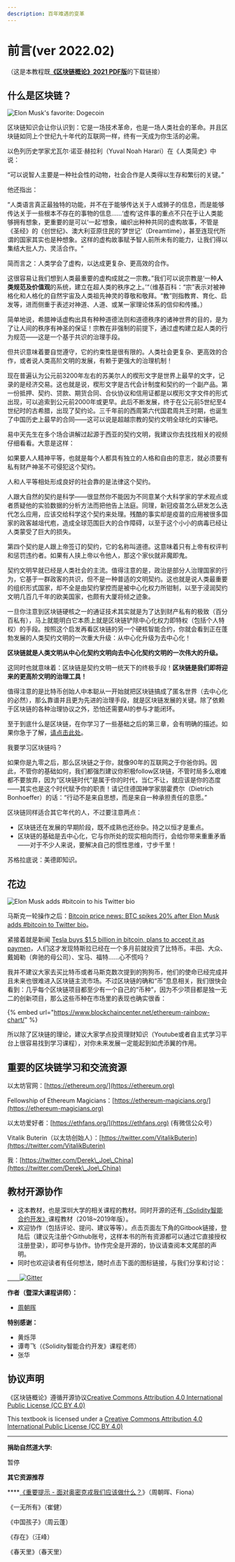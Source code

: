 ```yaml
---
description: 百年难遇的变革
---
```


# 前言(ver 2022.02)

（这是本教程既[**《区块链概论》2021 PDF版**](https://naturaldao.io/forum/essentials/33-%E3%80%8A%E5%8C%BA%E5%9D%97%E9%93%BE%E6%A6%82%E8%AE%BA%E3%80%8B2021%E7%89%88.html)的下载链接）

## **什么是区块链？**

![Elon Musk's favorite: Dogecoin](.gitbook/assets/2021-02-16\_elon-must-dogecoin.png)

区块链知识会让你认识到：它是一场技术革命，也是一场人类社会的革命。并且区块链如同上个世纪九十年代的互联网一样，终有一天成为你生活的必需。

以色列历史学家尤瓦尔·诺亚·赫拉利（Yuval Noah Harari）在《人类简史》中说：

“可以说智人主要是一种社会性的动物，社会合作是人类得以生存和繁衍的关键。”

他还指出：

“人类语言真正最独特的功能，并不在于能够传达关于人或狮子的信息，而是能够传达关于一些根本不存在的事物的信息……‘虚构’这件事的重点不只在于让人类能够拥有想象，更重要的是可以‘一起’想象，编织出种种共同的虚构故事，不管是《圣经》的《创世纪》、澳大利亚原住民的‘梦世记’（Dreamtime），甚至连现代所谓的国家其实也是种想象。这样的虚构故事赋予智人前所未有的能力，让我们得以集结大批人力、灵活合作。“

简而言之：人类学会了虚构，以达成更复杂、更高效的合作。

这很容易让我们想到人类最重要的虚构成就之一宗教。”我们可以说宗教是‘一种**人类规范及价值观**的系统，建立在超人类的秩序之上。’“（维基百科：“宗”表示对被神格化和人格化的自然宇宙及人类祖先神灵的尊敬和敬拜。“教”则指教育、育化、启发等，进而侧重于表述对神道、人道、或某一家理论体系的信仰和传播。）

简单地说，希腊神话虚构出具有种种道德法则和道德秩序的诸神世界的目的，是为了让人间的秩序有神圣的保证！宗教在非强制的前提下，通过虚构建立起人类的行为规范——这是一个基于共识的治理手段。

但共识意味着要自觉遵守，它的约束性是很有限的。人类社会更复杂、更高效的合作，或者说人类高阶文明的发展，有赖于更强大的治理机制！

现在普遍认为公元前3200年左右的苏美尔人的楔形文字是世界上最早的文字，记录的是经济交易。这也就是说，楔形文字是古代会计制度和契约的一个副产品。第一份抵押、契约、贷款、期货合同、合伙协议和信用证都是以楔形文字文件的形式出现，可以追索到公元前2000年或更早。此后不断发展，终于在公元前5世纪至4世纪时的古希腊，出现了契约论。三千年前的西周第六代国君周共王时期，也诞生了中国历史上最早的合同——这可以说是超越宗教的契约文明全球化的实锤吧。

易中天先生在多个场合讲解过起源于西亚的契约文明，我建议你去找找相关的视频仔细看看。大意是这样：

如果要人人精神平等，也就是每个人都具有独立的人格和自由的意志，就必须要有私有财产神圣不可侵犯这个契约。

人和人平等相处形成良好的社会靠的是法律这个契约。

人跟大自然的契约是科学——很显然你不能因为不同意某个大科学家的学术观点或者质疑他的实验数据的分析方法而把他告上法庭。同理，新冠疫苗怎么研发怎么迭代怎么应用，应该交给科学这个契约来处理。残酷的事实却是疫苗的应用被很多国家的政客越俎代庖，造成全球范围巨大的合作障碍，以至于这个小小的病毒已经让人类蒙受了巨大的损失。

第四个契约是人跟上帝签订的契约，它的名称叫道德。这意味着只有上帝有权评判和惩罚违约者。如果有人挟上帝以令他人，那这个家伙就非魔即鬼。

契约文明早就已经是人类社会的主流。值得注意的是，政治是部分人治理国家的行为，它基于一群政客的共识，但不是一种普适的文明契约。这也就是说人类最重要的组织形式国家，却不全是由契约掌控而是被中心化权力所钳制，以至于浸润契约文明几百几千年的欧美国家，也颇有大厦将倾之迹象。

一旦你注意到区块链硬核之一的通证技术其实就是为了达到财产私有的极致（百分百私有），马上就能明白它本质上就是区块链铲除中心化权力即特权（包括个人特权）的手段。按照这个启发再看区块链的另一个硬核智能合约，你就会看到正在蓬勃发展的人类契约文明的一次重大升级：从中心化升级为去中心化！

**区块链就是人类文明从中心化契约文明向去中心化契约文明的一次伟大的升级。**

这同时也就意味着：区块链是契约文明一统天下的终极手段！**区块链是我们即将迎来的更高阶文明的治理工具！**

值得注意的是比特币创始人中本聪从一开始就把区块链搞成了匿名世界（去中心化的必然），那么靠谱并且更为先进的治理手段，就是区块链发展的关键。除了依赖于区块链的各种治理协议之外，恐怕还需要AI的参与才能闭环。

至于到底什么是区块链，在你学习了一些基础之后的第三章，会有明确的描述。如果你急于了解，[请点击此处](chapter-4/what-is-blockchain.md)。



我要学习区块链吗？

如果你是九零之后，那么区块链之于你，就像90年的互联网之于你爸你妈。因此，不管你的基础如何，我们都强烈建议你积极follow区块链，不管时局多么艰难都不要放弃，因为“区块链时代”是属于你的时代，当仁不让，就应该是你的态度——其实也是这个时代赋予你的职责！请记住德国神学家朋霍费尔（Dietrich Bonhoeffer）的话：“行动不是来自思想，而是来自一种承担责任的意愿。”

区块链同样适合其它年代的人，不过要注意两点：

* 区块链还在发展的早期阶段，既不成熟也还纷杂。持之以恒才是重点。
* 区块链的基础是去中心化，它与你所处的现实相向而行，会给你带来重重矛盾——对于不少人来说，要解决自己的惯性思维，寸步千里！

苏格拉底说：美德即知识。

## **花边**

![Elon Musk adds #bitcoin to his Twitter bio](.gitbook/assets/bitcoin-price-news-btc-spike-elon-musk-twitter-bio-gamestop-1390940.jpg)

马斯克一轮操作之后：[Bitcoin price news: BTC spikes 20% after Elon Musk adds #bitcoin to Twitter bio](https://www.express.co.uk/finance/city/1390940/bitcoin-price-news-btc-spike-elon-musk-twitter-bio-gamestop-evg)。

紧接着就是新闻 [Tesla buys $1.5 billion in bitcoin, plans to accept it as paymen](https://www.cnbc.com/2021/02/08/tesla-buys-1point5-billion-in-bitcoin.html)，人们这才发现特斯拉已经在一个多月前就投资了比特币。丰田、大众、戴姆勒（奔驰的母公司）、宝马、福特……心不慌吗？

我并不建议大家去买比特币或者马斯克数次提到的狗狗币，他们的使命已经完成并且未来也很难进入区块链主流市场。不过区块链的确和“币”息息相关，我们很快会看到：几乎每个区块链项目都至少有一个自己的“币种”，因为不少项目都是独一无二的创新项目，那么这些币种在市场里的表现也确实很香：

{% embed url="https://www.blockchaincenter.net/ethereum-rainbow-chart/" %}

所以除了区块链的理论，建议大家学点投资理财知识（Youtube或者自主式学习平台上很容易找到学习课程），对你未来发展一定能起到如虎添翼的作用。

## 重要的区块链学习和交流资源

以太坊官网：[https://ethereum.org/](https://ethereum.org)

Fellowship of Ethereum Magicians：[https://ethereum-magicians.org/](https://ethereum-magicians.org)

以太坊爱好者：[https://ethfans.org/](https://ethfans.org) (有微信公众号）

Vitalik Buterin（以太坊创始人）：[https://twitter.com/VitalikButerin](https://twitter.com/VitalikButerin)

我：[https://twitter.com/Derek\_Joe\_China](https://twitter.com/Derek\_Joe\_China)

## 教材开源协作

* 这本教材，也是深圳大学的相关课程的教材。同时开源的还有[《Solidity智能合约开发》](https://u.naturaldao.io/solidity/)课程教材（2018\~2019年版）。
* 欢迎协作（包括评论、提问、建议等等）。点击页面左下角的Gitbook链接，登陆后（建议先注册个Github账号，这样本书的所有资源都可以通过它直接授权注册登录），即可参与协作。协作完全是开源的，协议请查阅本文尾部的声明。
* 同时也欢迎读者有任何想法，随时点击下面的图标链接，与我们分享和讨论：

[　　![Gitter](https://badges.gitter.im/naturaldao/%E5%8C%BA%E5%9D%97%E9%93%BE%E6%A6%82%E8%AE%BA.svg)](https://gitter.im/naturaldao/%E5%8C%BA%E5%9D%97%E9%93%BE%E6%A6%82%E8%AE%BA)

**作者（暨深大课程讲师）：**

* [周朝晖](https://naturaldao.io/cn/about-cn/23-core-team-cn/33-zhou.html)

**特别感谢：**

* 黄烁萍
* 谭粤飞（《Solidity智能合约开发》课程老师）
* 张华

## 协议声明

《区块链概论》遵循开源协议[Creative Commons Attribution 4.0 International Public License (CC BY 4.0)](https://creativecommons.org/licenses/by/4.0/)

This textbook is licensed under a [Creative Commons Attribution 4.0 International Public License (CC BY 4.0)](https://creativecommons.org/licenses/by/4.0/)

***

**捐助自然道大学:**

暂停



**其它资源推荐**

****[《重要提示 - 面对奥密克戎我们应该做什么？](https://zhous98.gitbook.io/mian-dui-ao-mi-ke-rong-wo-men-ying-gai-zuo-shen-me/)》（周朝晖、Fiona）

《一无所有》（崔健）

《中国孩子》（周云蓬）

《存在》（汪峰）

《春天里》（春天里）
